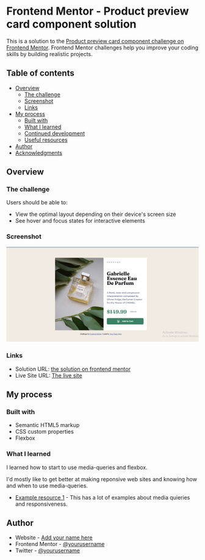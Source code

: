 # Frontend Mentor - Product preview card component solution

This is a solution to the [Product preview card component challenge on Frontend Mentor](https://www.frontendmentor.io/challenges/product-preview-card-component-GO7UmttRfa). Frontend Mentor challenges help you improve your coding skills by building realistic projects. 

## Table of contents

- [Overview](#overview)
  - [The challenge](#the-challenge)
  - [Screenshot](#screenshot)
  - [Links](#links)
- [My process](#my-process)
  - [Built with](#built-with)
  - [What I learned](#what-i-learned)
  - [Continued development](#continued-development)
  - [Useful resources](#useful-resources)
- [Author](#author)
- [Acknowledgments](#acknowledgments)



## Overview

### The challenge

Users should be able to:

- View the optimal layout depending on their device's screen size
- See hover and focus states for interactive elements

### Screenshot

![A screen shot](/assets/images/Screenshot%20(423).png)



### Links

- Solution URL: [the solution on frontend mentor](https://your-solution-url.com)
- Live Site URL: [The live site](https://vincinchristmas.github.io/ProductPreviewCard/)

## My process

### Built with

- Semantic HTML5 markup
- CSS custom properties
- Flexbox


### What I learned

I learned how to start to use media-queries and flexbox.


I'd mostly like to get better at making reponsive web sites and knowing how and when to use media-queries.


- [Example resource 1](https://learn.shayhowe.com/advanced-html-css/responsive-web-design/) - This has a lot of examples about media quieries and responsiveness. 


## Author

- Website - [Add your name here](https://vincinchristmas.netlify.app/)
- Frontend Mentor - [@yourusername](https://www.frontendmentor.io/profile/VincinChristmas)
- Twitter - [@yourusername](https://x.com/vineo666)

